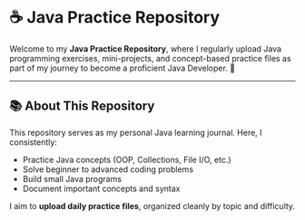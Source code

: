 # ☕ Java Practice Repository

Welcome to my **Java Practice Repository**, where I regularly upload Java programming exercises, mini-projects, and concept-based practice files as part of my journey to become a proficient Java Developer. 🚀

---

## 📚 About This Repository

This repository serves as my personal Java learning journal. Here, I consistently:
- Practice Java concepts (OOP, Collections, File I/O, etc.)
- Solve beginner to advanced coding problems
- Build small Java programs
- Document important concepts and syntax

I aim to **upload daily practice files**, organized cleanly by topic and difficulty.
